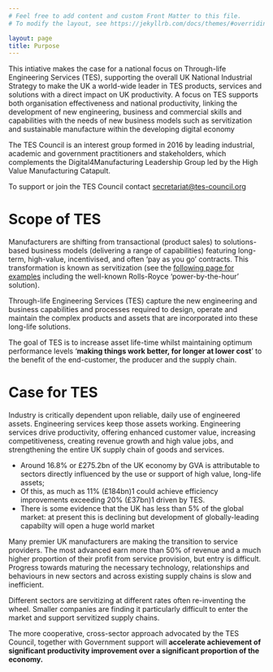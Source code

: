 ```yaml
---
# Feel free to add content and custom Front Matter to this file.
# To modify the layout, see https://jekyllrb.com/docs/themes/#overriding-theme-defaults

layout: page
title: Purpose
---
```


This intiative makes the case for a national focus on Through-life Engineering Services (TES), supporting the overall UK National Industrial Strategy to make the UK a world-wide leader in TES products, services and solutions with a direct impact on UK productivity. A focus on TES supports both organisation effectiveness and national productivity, linking the development of new engineering, business and commercial skills and capabilities with the needs of new  business models such as servitization and sustainable manufacture within the developing digital economy

The TES Council is an interest group formed in 2016 by leading industrial, academic and government practitioners and stakeholders, which complements the Digital4Manufacturing Leadership Group led by the High Value Manufacturing Catapult.

To support or join the TES Council contact [secretariat@tes-council.org](mailto:secretariat@tes-council.org?subject=TES%20Council%20Enquiry)

# Scope of TES

Manufacturers are shifting from transactional (product sales) to solutions-based business models (delivering a range of capabilities) featuring long-term, high-value, incentivised, and often ‘pay as you go’ contracts. This transformation is known as servitization (see the [following page for examples](./examples/) including the well-known Rolls-Royce ‘power-by-the-hour’ solution).

Through-life Engineering Services (TES) capture the new engineering and business capabilities and processes required to design, operate and maintain the complex products and assets that are incorporated into these long-life solutions.

The goal of TES is to increase asset life-time whilst maintaining optimum performance levels ‘**making things work better, for longer at lower cost**’ to the benefit of the end-customer, the producer and the supply chain.

# Case for TES

Industry is critically dependent upon reliable, daily use of engineered assets. Engineering services keep those assets working. Engineering services drive productivity, offering enhanced customer value, increasing competitiveness, creating revenue growth and high value jobs, and strengthening the entire UK supply chain of goods and services.

* Around 16.8% or £275.2bn  of the UK economy by GVA is attributable to sectors directly influenced by the use or support of high value, long-life assets;
* Of this, as much as 11% (£184bn)1 could achieve efficiency improvements exceeding 20% (£37bn)1 driven by TES.
* There is some evidence that the UK has less than 5% of the global market: at present this is declining but development of globally-leading capabilty will open a huge world market

Many premier UK manufacturers are making the transition to service providers. The most advanced earn more than 50% of revenue and a much higher proportion of their profit from service provision, but entry is difficult. Progress towards maturing the necessary technology, relationships and behaviours in new sectors and across existing supply chains is slow and inefficient.

Different sectors are servitizing at different rates often re-inventing the wheel. Smaller companies are finding it particularly difficult to enter the market and support servitized supply chains.

The more cooperative, cross-sector approach advocated by the TES Council, together with Government support will **accelerate achievement of significant productivity improvement over a significant proportion of the economy.**
